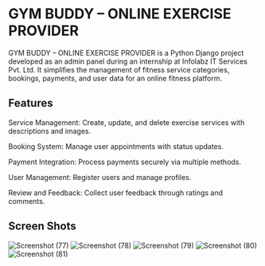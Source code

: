 # GYM BUDDY – ONLINE EXERCISE PROVIDER

GYM BUDDY – ONLINE EXERCISE PROVIDER is a Python Django project developed as an admin panel during an internship at Infolabz IT Services Pvt. Ltd. It simplifies the management of fitness service categories, bookings, payments, and user data for an online fitness platform.

## Features

Service Management: Create, update, and delete exercise services with descriptions and images.

Booking System: Manage user appointments with status updates.

Payment Integration: Process payments securely via multiple methods.

User Management: Register users and manage profiles.

Review and Feedback: Collect user feedback through ratings and comments.


## Screen Shots 
![Screenshot (77)](https://github.com/Amaan2514/Gym-buddy-Online-Exercise-Provider/assets/72941678/46b2bad1-843e-4da4-a90e-5d7fbafc76f6)
![Screenshot (78)](https://github.com/Amaan2514/Gym-buddy-Online-Exercise-Provider/assets/72941678/0b8aad3c-244d-4434-829c-cf7a5b3bdfcd)
![Screenshot (79)](https://github.com/Amaan2514/Gym-buddy-Online-Exercise-Provider/assets/72941678/d5ce2bdf-ca03-4ba5-a9d6-3f30ac4d1574)
![Screenshot (80)](https://github.com/Amaan2514/Gym-buddy-Online-Exercise-Provider/assets/72941678/40b56ff5-1320-4c8f-81d0-d3f5e1efb0fe)
![Screenshot (81)](https://github.com/Amaan2514/Gym-buddy-Online-Exercise-Provider/assets/72941678/2d38a2b4-fd2a-43de-b4ed-67bf059d9131)
